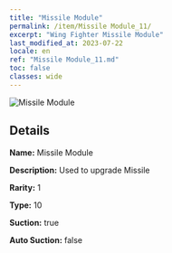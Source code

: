 ```yaml
---
title: "Missile Module"
permalink: /item/Missile Module_11/
excerpt: "Wing Fighter Missile Module"
last_modified_at: 2023-07-22
locale: en
ref: "Missile Module_11.md"
toc: false
classes: wide
---
```



 ![Missile Module](/images/item/Missile_Module_p.png)



## Details

 **Name:** Missile Module 

 **Description:** Used to upgrade Missile

 **Rarity:** 1 

 **Type:** 10 

 **Suction:** true 

 **Auto Suction:** false 


